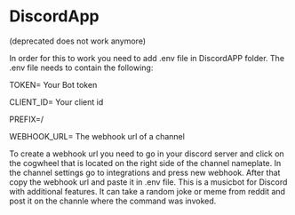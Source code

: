 # DiscordApp

(deprecated does not work anymore)

In order for this to work you need to add .env file in DiscordAPP folder.
The .env file needs to contain the following:

TOKEN= Your Bot token

CLIENT_ID= Your client id

PREFIX=/ 

WEBHOOK_URL= The webhook url of a channel  

To create a webhook url you need to go in your discord server and click on the cogwheel that is located on the right side of the channel nameplate. In the channel settings go to integrations and press new webhook. After that copy the webhook url and paste it in .env file.
This is a musicbot for Discord with additional features.
It can take a random joke or meme from reddit and post it on the channle where the command was invoked.
